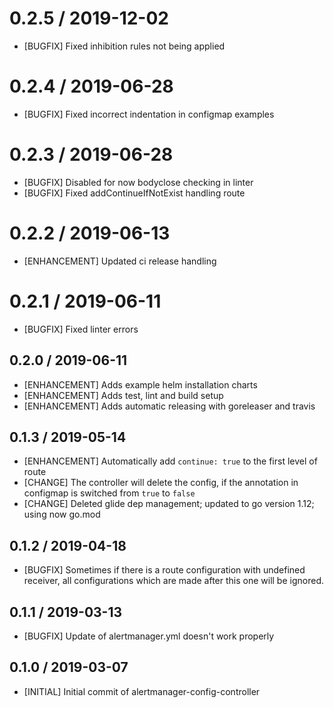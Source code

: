 # 0.2.5 / 2019-12-02
 * [BUGFIX] Fixed inhibition rules not being applied

# 0.2.4 / 2019-06-28
 * [BUGFIX] Fixed incorrect indentation in configmap examples 

# 0.2.3 / 2019-06-28
 * [BUGFIX] Disabled for now bodyclose checking in linter
 * [BUGFIX] Fixed addContinueIfNotExist handling route

# 0.2.2 / 2019-06-13
 * [ENHANCEMENT] Updated ci release handling

# 0.2.1 / 2019-06-11
 * [BUGFIX] Fixed linter errors

## 0.2.0 / 2019-06-11
* [ENHANCEMENT] Adds example helm installation charts
* [ENHANCEMENT] Adds test, lint and build setup
* [ENHANCEMENT] Adds automatic releasing with goreleaser and travis

## 0.1.3 / 2019-05-14
* [ENHANCEMENT] Automatically add `continue: true` to the first level of route
* [CHANGE] The controller will delete the config, if the annotation in configmap is switched from `true` to `false`
* [CHANGE] Deleted glide dep management; updated to go version 1.12; using now go.mod

## 0.1.2 / 2019-04-18
* [BUGFIX] Sometimes if there is a route configuration with undefined receiver, all configurations which are made after this one will be ignored.

## 0.1.1 / 2019-03-13
* [BUGFIX] Update of alertmanager.yml doesn't work properly 

## 0.1.0 / 2019-03-07
* [INITIAL] Initial commit of alertmanager-config-controller
